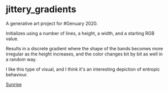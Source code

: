# jittery_gradients

A generative art project for #Genuary 2020. 

Initializes using a number of lines, a height, a width, and a starting RGB value. 

Results in a discrete gradient where the shape of the bands becomes more irregular as the height increases, and the color changes bit by bit as well in a random way.

I like this type of visual, and I think it's an interesting depiction of entropic behaviour. 

[Sunrise](jitter_plots/sunrise.png)
